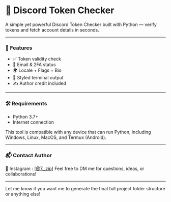 # 🔎 Discord Token Checker

A simple yet powerful Discord Token Checker built with Python — verify tokens and fetch account details in seconds.

---

### 📌 Features

- ✅ Token validity check  
- 🔐 Email & 2FA status  
- 🌍 Locale + Flags + Bio  
- 🧾 Styled terminal output  
- ✍️ Author credit included  

---

### 🛠️ Requirements

- Python 3.7+  
- Internet connection  

This tool is compatible with any device that can run Python, including Windows, Linux, MacOS, and Termux (Android).

---

### 📬 Contact Author

💬 Instagram : [[@7._zip](https://instagram.com/7._zip)]
Feel free to DM me for questions, ideas, or collaborations!

---

Let me know if you want me to generate the final full project folder structure or anything else!


